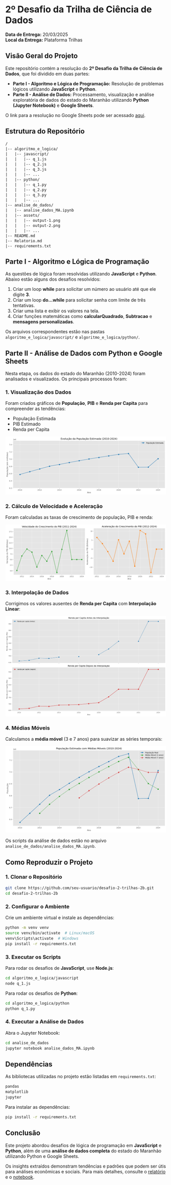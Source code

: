 # 2º Desafio da Trilha de Ciência de Dados

**Data de Entrega:** 20/03/2025 <br>
**Local da Entrega:** Plataforma Trilhas

## Visão Geral do Projeto

Este repositório contém a resolução do **2º Desafio da Trilha de Ciência de Dados**, que foi dividido em duas partes:

- **Parte I - Algoritmo e Lógica de Programação:** Resolução de problemas lógicos utilizando **JavaScript** e **Python**.
- **Parte II - Análise de Dados:** Processamento, visualização e análise exploratória de dados do estado do Maranhão utilizando **Python (Jupyter Notebook)** e **Google Sheets**.

O link para a resolução no Google Sheets pode ser acessado [aqui](https://docs.google.com/spreadsheets/d/1GF9wyr_t_NzivIQZpGgixaIf38K2Vo4U3i6Y8rM_fJI/edit?gid=1477743634#gid=1477743634).

## Estrutura do Repositório

```
/
|-- algoritmo_e_logica/
|   |-- javascript/
|   |   |-- q_1.js
|   |   |-- q_2.js
|   |   |-- q_3.js
|   |   |-- ...
|   |-- python/
|   |   |-- q_1.py
|   |   |-- q_2.py
|   |   |-- q_3.py
|   |   |-- ...
|-- analise_de_dados/
|   |-- analise_dados_MA.ipynb
|   |-- assets/
|   |   |-- output-1.png
|   |   |-- output-2.png
|   |   |-- ...
|-- README.md
|-- Relatorio.md
|-- requirements.txt
```

## Parte I - Algoritmo e Lógica de Programação

As questões de lógica foram resolvidas utilizando **JavaScript** e **Python**. Abaixo estão alguns dos desafios resolvidos:

1. Criar um loop **while** para solicitar um número ao usuário até que ele digite **3**.
2. Criar um loop **do...while** para solicitar senha com limite de três tentativas.
3. Criar uma lista e exibir os valores na tela.
4. Criar funções matemáticas como **calcularQuadrado**, **Subtracao** e **mensagens personalizadas**.

Os arquivos correspondentes estão nas pastas `algoritmo_e_logica/javascript/` e `algoritmo_e_logica/python/`.

## Parte II - Análise de Dados com Python e Google Sheets

Nesta etapa, os dados do estado do Maranhão (2010-2024) foram analisados e visualizados. Os principais processos foram:

### 1. **Visualização dos Dados**
Foram criados gráficos de **População**, **PIB** e **Renda per Capita** para compreender as tendências:

- População Estimada
- PIB Estimado
- Renda per Capita

![Evolução da População](assets/output-1.png)

### 2. **Cálculo de Velocidade e Aceleração**
Foram calculadas as taxas de crescimento de população, PIB e renda:

![Velocidade e Aceleração do PIB](assets/output-5.png)

### 3. **Interpolação de Dados**
Corrigimos os valores ausentes de **Renda per Capita** com **Interpolação Linear**:

![Interpolação da Renda](assets/output-7.png)

### 4. **Médias Móveis**
Calculamos a **média móvel** (3 e 7 anos) para suavizar as séries temporais:

![Médias Móveis da População](assets/output-8.png)

Os scripts da análise de dados estão no arquivo `analise_de_dados/analise_dados_MA.ipynb`.

## Como Reproduzir o Projeto

### **1. Clonar o Repositório**
```sh
git clone https://github.com/seu-usuario/desafio-2-trilhas-2b.git
cd desafio-2-trilhas-2b
```

### **2. Configurar o Ambiente**
Crie um ambiente virtual e instale as dependências:
```sh
python -m venv venv
source venv/bin/activate  # Linux/macOS
venv\Scripts\activate  # Windows
pip install -r requirements.txt
```

### **3. Executar os Scripts**
Para rodar os desafios de **JavaScript**, use **Node.js**:
```sh
cd algoritmo_e_logica/javascript
node q_1.js
```
Para rodar os desafios de **Python**:
```sh
cd algoritmo_e_logica/python
python q_1.py
```

### **4. Executar a Análise de Dados**
Abra o Jupyter Notebook:
```sh
cd analise_de_dados
jupyter notebook analise_dados_MA.ipynb
```

## Dependências
As bibliotecas utilizadas no projeto estão listadas em `requirements.txt`:
```txt
pandas
matplotlib
jupyter
```

Para instalar as dependências:
```sh
pip install -r requirements.txt
```

## Conclusão

Este projeto abordou desafios de lógica de programação em **JavaScript** e **Python**, além de uma **análise de dados completa** do estado do Maranhão utilizando Python e Google Sheets.

Os insights extraídos demonstram tendências e padrões que podem ser útis para análises econômicas e sociais. Para mais detalhes, consulte o [relatório](Relatorio.md) e o [notebook](analise_de_dados/analise_dados_MA.ipynb).